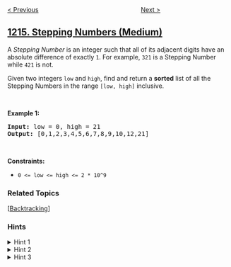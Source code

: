 <!--|This file generated by command(leetcode description); DO NOT EDIT.    |-->
<!--+----------------------------------------------------------------------+-->
<!--|@author    openset <openset.wang@gmail.com>                           |-->
<!--|@link      https://github.com/openset                                 |-->
<!--|@home      https://github.com/tonymontaro/leetcode-hints                        |-->
<!--+----------------------------------------------------------------------+-->

[< Previous](https://github.com/tonymontaro/leetcode-hints/tree/master/problems/two-sum-bsts "Two Sum BSTs")
　　　　　　　　　　　　　　　　
[Next >](https://github.com/tonymontaro/leetcode-hints/tree/master/problems/valid-palindrome-iii "Valid Palindrome III")

## [1215. Stepping Numbers (Medium)](https://leetcode.com/problems/stepping-numbers "步进数")

<p>A <em>Stepping Number</em> is&nbsp;an integer&nbsp;such that&nbsp;all of its adjacent digits have an absolute difference of exactly <code>1</code>. For example, <code>321</code> is a Stepping Number while <code>421</code> is not.</p>

<p>Given two integers <code>low</code> and <code>high</code>, find and return a <strong>sorted</strong> list of all the Stepping Numbers in the range <code>[low, high]</code>&nbsp;inclusive.</p>

<p>&nbsp;</p>
<p><strong>Example 1:</strong></p>
<pre><strong>Input:</strong> low = 0, high = 21
<strong>Output:</strong> [0,1,2,3,4,5,6,7,8,9,10,12,21]
</pre>
<p>&nbsp;</p>
<p><strong>Constraints:</strong></p>

<ul>
	<li><code>0 &lt;= low &lt;= high &lt;= 2 * 10^9</code></li>
</ul>

### Related Topics
  [[Backtracking](https://github.com/tonymontaro/leetcode-hints/tree/master/tag/backtracking/README.md)]

### Hints
<details>
<summary>Hint 1</summary>
Try to generate the numbers using recursion.
</details>

<details>
<summary>Hint 2</summary>
In one step in the recursion, add a valid digit to the right of the current number.
</details>

<details>
<summary>Hint 3</summary>
Save the number if it's in the range between low and high.
</details>
